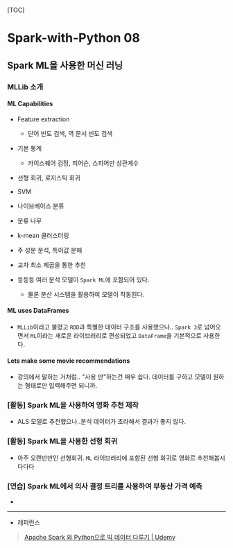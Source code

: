[TOC]

# Spark-with-Python 08

## Spark ML을 사용한 머신 러닝

### MLLib 소개

#### ML Capabilities

- Feature extraction
  
  - 단어 빈도 검색, 역 문서 빈도 검색

- 기본 통계
  
  - 카이스퀘어 검정, 피어슨, 스피어만 상관계수

- 선형 회귀, 로지스틱 회귀

- SVM

- 나이브베이스 분류

- 분류 나무

- k-mean 클러스터링

- 주 성분 분석, 특이값 분해

- 교차 최소 제곱을 통한 추천

- 등등등 여러 분석 모델이 `Spark ML`에 포함되어 있다.
  
  - 물론 분산 시스템을 활용하여 모델이 작동된다.

#### ML uses DataFrames

- `MLLib`이라고 불렸고 `RDD`과 특별한 데이터 구조를 사용했으나.. `Spark 3`로 넘어오면서 `ML`이라는 새로운 라이브러리로 편성되었고 `DataFrame`을 기본적으로 사용한다.

#### Lets make some movie recommendations

- 강의에서 말하는 거처럼.. "사용 만"하는건 매우 쉽다. 데이터를 구하고 모델이 원하는 형태로만 입력해주면 되니까. 

### [활동] Spark ML을 사용하여 영화 추천 제작

- ALS 모델로 추천했으나..분석 데이터가 초라해서 결과가 좋지 않다.

### [활동] Spark ML을 사용한 선형 회귀

- 아주 오랜만만인 선형회귀. `ML` 라이브러리에 포함된 선형 회귀로 영화르 추천해봅시다다다

### [연습] Spark ML에서 의사 결정 트리를 사용하여 부동산 가격 예측

- 

---

- 레퍼런스

> [Apache Spark 와 Python으로 빅 데이터 다루기 | Udemy](https://www.udemy.com/course/best-apache-spark-python/)
